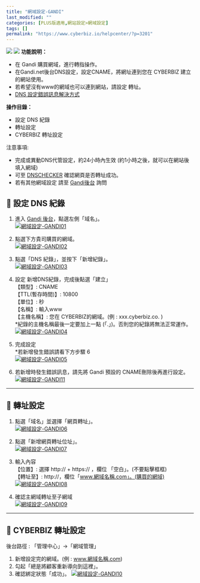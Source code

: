 ```yaml
---
title: "網域設定-GANDI"
last_modified: ""
categories: [PLUS版適用,網站設定>網域設定]
tags: []
permalink: "https://www.cyberbiz.io/helpcenter/?p=3201"
---
```


![](https://www.cyberbiz.io/helpcenter/wp-content/uploads/一般版3.png)
![](https://www.cyberbiz.io/helpcenter/wp-content/uploads/PLUS版3.png)
**功能說明：**  

* 在 Gandi 購買網域，進行轉指操作。
* 在Gandi.net後台DNS設定，設定CNAME，將網址連到您在 CYBERBIZ 建立的網站使用。 
* 若希望沒有www的網域也可以連到網站，請設定 轉址。 
* [DNS 設定錯誤訊息解決方式](https://www.cyberbiz.io/support/wp-content/uploads/網域設定-GANDI11.png)

**操作目錄：**

* 設定 DNS 紀錄
* 轉址設定
* CYBERBIZ 轉址設定

注意事項:  

* 完成或異動DNS代管設定，約24小時內生效 (約1小時之後，就可以在網站後填入網域) 
* 可至 [DNSCHECKER](https://dnschecker.org/#CNAME/) 確認網頁是否轉址成功。 
* 若有其他網域設定 請至 [Gandi後台](https://help.gandi.net/zh-hans/contact) 詢問 



## 📌 設定 DNS 紀錄



1. 進入 [Gandi 後台](https://www.gandi.net/zh-Hant)，點選左側「域名」。  
[![網域設定-GANDI01](https://www.cyberbiz.io/support/wp-content/uploads/網域設定-GANDI01.png)](https://www.cyberbiz.io/support/wp-content/uploads/網域設定-GANDI01.png)



2. 點選下方貴司購買的網域。  
[![網域設定-GANDI02](https://www.cyberbiz.io/support/wp-content/uploads/網域設定-GANDI02.png)](https://www.cyberbiz.io/support/wp-content/uploads/網域設定-GANDI02.png)



3. 點選「DNS 紀錄」，並按下「新增紀錄」。  
[![網域設定-GANDI03](https://www.cyberbiz.io/support/wp-content/uploads/網域設定-GANDI03.png)](https://www.cyberbiz.io/support/wp-content/uploads/網域設定-GANDI03.png)



4. 設定 新增DNS紀錄，完成後點選「建立」  
【類型】: CNAME  
【TTL(暫存時間)】: 10800  
【單位】: 秒  
【名稱】: 輸入www  
【主機名稱】: 您在 CYBERBIZ的網域。(例 : xxx.cyberbiz.co. )  
*紀錄的主機名稱最後一定要加上一點 (「.」)。否則您的紀錄將無法正常運作。   
[![網域設定-GANDI04](https://www.cyberbiz.io/support/wp-content/uploads/網域設定-GANDI04.png)](https://www.cyberbiz.io/support/wp-content/uploads/網域設定-GANDI04.png)



5. 完成設定  
*若新增發生錯誤請看下方步驟 6  
[![網域設定-GANDI05](https://www.cyberbiz.io/support/wp-content/uploads/網域設定-GANDI05.png)](https://www.cyberbiz.io/support/wp-content/uploads/網域設定-GANDI05.png)



6. 若新增時發生錯誤訊息，請先將 Gandi 預設的 CNAME刪除後再進行設定。  
[![網域設定-GANDI11](https://www.cyberbiz.io/support/wp-content/uploads/網域設定-GANDI11.png)](https://www.cyberbiz.io/support/wp-content/uploads/網域設定-GANDI11.png)



* * *



## 📌 轉址設定



1. 點選「域名」並選擇「網頁轉址」。  
[![網域設定-GANDI06](https://www.cyberbiz.io/support/wp-content/uploads/網域設定-GANDI06.png)](https://www.cyberbiz.io/support/wp-content/uploads/網域設定-GANDI06.png)



2. 點選「新增網頁轉址位址」。  
[![網域設定-GANDI07](https://www.cyberbiz.io/support/wp-content/uploads/網域設定-GANDI07.png)](https://www.cyberbiz.io/support/wp-content/uploads/網域設定-GANDI07.png)



3. 輸入內容  
【位置】: 選擇 http:// + https:// ，欄位 「空白」。(不要點擊框框)  
【轉址至】: http://，欄位「www.網域名稱.com」。(購買的網域)  
[![網域設定-GANDI08](https://www.cyberbiz.io/support/wp-content/uploads/網域設定-GANDI08.png)](https://www.cyberbiz.io/support/wp-content/uploads/網域設定-GANDI08.png)



4. 確認主網域轉址至子網域  
[![網域設定-GANDI09](https://www.cyberbiz.io/support/wp-content/uploads/網域設定-GANDI09.png)](https://www.cyberbiz.io/support/wp-content/uploads/網域設定-GANDI09.png)



* * *



## 📌 CYBERBIZ 轉址設定


後台路徑 : 「管理中心」→「網域管理」  


1. 新增設定完的網域。(例 : www.網域名稱.com)
2. 勾起「總是將顧客重新導向到這裡」。
3. 確認綁定狀態「成功」。
[![網域設定-GANDI10](https://www.cyberbiz.io/support/wp-content/uploads/網域設定-GANDI10.png)](https://www.cyberbiz.io/support/wp-content/uploads/網域設定-GANDI10.png)

